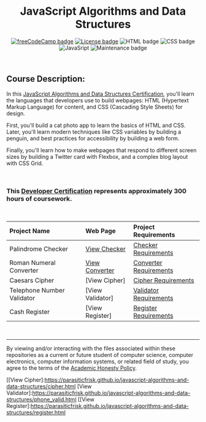 <div align="center">

# JavaScript Algorithms and Data Structures

[![freeCodeCamp badge]][JavaScript Algorithms and Data Structures Certificate]
[![License badge]][Repository license]
![HTML badge](https://img.shields.io/badge/HTML5-fff?logo=html5&style=flat-square)
![CSS badge](https://img.shields.io/badge/CSS3-fff?logo=css3&logoColor=1572B6&style=flat-square)
![JavaSript](https://img.shields.io/badge/JavaScript-000?logo=JavaScript&style=flat-square)
![Maintenance badge](https://img.shields.io/maintenance/no/2018?style=flat-square)

</div>

<br>

## Course Description:
In this [JavaScript Algorithms and Data Structures Certification], you'll learn the languages that developers use to build webpages: HTML (Hypertext Markup Language) for content, and CSS (Cascading Style Sheets) for design.

First, you'll build a cat photo app to learn the basics of HTML and CSS. Later, you'll learn modern techniques like CSS variables by building a penguin, and best practices for accessibility by building a web form.

Finally, you'll learn how to make webpages that respond to different screen sizes by building a Twitter card with Flexbox, and a complex blog layout with CSS Grid.

<br>

### This [Developer Certification][JavaScript Algorithms and Data Structures Certificate] represents approximately 300 hours of coursework.

<br>

| Project Name               | Web Page         | Project Requirements     |
| :------------------------- | :--------------- | :----------------------- |
| Palindrome Checker         | [View Checker]   | [Checker Requirements]   |
| Roman Numeral Converter    | [View Converter] | [Converter Requirements] |
| Caesars Cipher             | [View Cipher]    | [Cipher Requirements]    |
| Telephone Number Validator | [View Validator] | [Validator Requirements] |
| Cash Register              | [View Register]  | [Register Requirements]  |

<br>

---
By viewing and/or interacting with the files associated within these repositories as a current or future student of computer science, computer electronics, computer information systems, or related field of study, you agree to the terms of the [Academic Honesty Policy].

<!-- quick links -->
<!-- badge info -->
[freeCodeCamp badge]:https://img.shields.io/badge/freeCodeCamp-Algorithms_&_Data_Structures-white?labelColor=006400&logo=freeCodeCamp&style=flat-square
[JavaScript Algorithms and Data Structures Certificate]:https://parasiticfrisk.github.io/javascript-algorithms-and-data-structures
[License badge]:https://img.shields.io/github/license/parasiticfrisk/javascript-algorithms-and-data-structures?color=informational&style=flat-square
[Repository License]:LICENSE
<!-- projects -->
[JavaScript Algorithms and Data Structures Certification]:https://www.freecodecamp.org/learn/javascript-algorithms-and-data-structures/
[View Checker]:https://parasiticfrisk.github.io/javascript-algorithms-and-data-structures/palindrome.html
[View Converter]:https://parasiticfrisk.github.io/javascript-algorithms-and-data-structures/roman_num.html
[[View Cipher]:https://parasiticfrisk.github.io/javascript-algorithms-and-data-structures/cipher.html
[View Validator]:https://parasiticfrisk.github.io/javascript-algorithms-and-data-structures/phone_valid.html
[[View Register]:https://parasiticfrisk.github.io/javascript-algorithms-and-data-structures/register.html
<!-- requirements -->
[Checker Requirements]:https://www.freecodecamp.org/learn/javascript-algorithms-and-data-structures/javascript-algorithms-and-data-structures-projects/palindrome-checker
[Converter Requirements]:https://www.freecodecamp.org/learn/javascript-algorithms-and-data-structures/javascript-algorithms-and-data-structures-projects/roman-numeral-converter
[Cipher Requirements]:https://www.freecodecamp.org/learn/javascript-algorithms-and-data-structures/javascript-algorithms-and-data-structures-projects/caesars-cipher
[Validator Requirements]:https://www.freecodecamp.org/learn/javascript-algorithms-and-data-structures/javascript-algorithms-and-data-structures-projects/telephone-number-validator
[Register Requirements]:https://www.freecodecamp.org/learn/javascript-algorithms-and-data-structures/javascript-algorithms-and-data-structures-projects/cash-register
<!-- misc -->
[Academic Honesty Policy]:./academic_honesty_policy